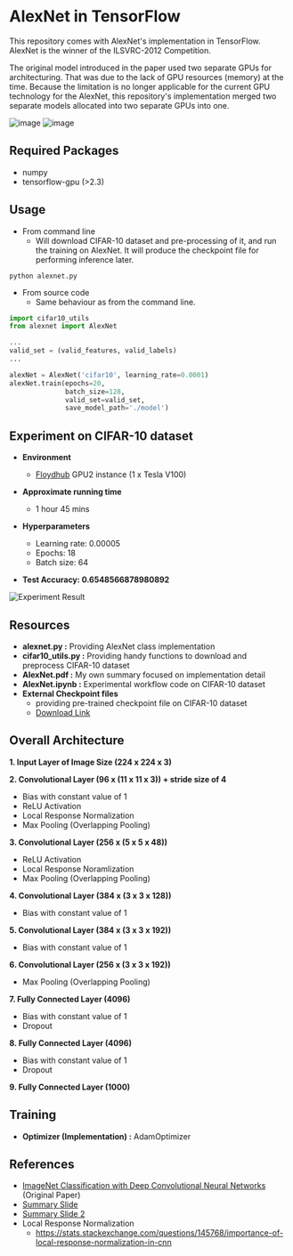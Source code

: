 # AlexNet in TensorFlow

This repository comes with AlexNet's implementation in TensorFlow. AlexNet is the winner of the ILSVRC-2012 Competition. 

The original model introduced in the paper used two separate GPUs for architecturing. That was due to the lack of GPU resources (memory) at the time. Because the limitation is no longer applicable for the current GPU technology for the AlexNet, this repository's implementation merged two separate models allocated into two separate GPUs into one.

![image](https://user-images.githubusercontent.com/76835313/142556269-9016be0a-77bd-48b9-99bf-d5dbe697fc89.png)
![image](https://user-images.githubusercontent.com/76835313/142556275-0ca8fa8f-887e-49db-b419-c79f1eda0b53.png)

## Required Packages
- numpy
- tensorflow-gpu (>2.3)

## Usage
- From command line
  -  Will download CIFAR-10 dataset and pre-processing of it, and run the training on AlexNet. It will produce the checkpoint file for performing inference later.
```shell
python alexnet.py
```

- From source code
  - Same behaviour as from the command line.
```python
import cifar10_utils
from alexnet import AlexNet

...
valid_set = (valid_features, valid_labels)
...

alexNet = AlexNet('cifar10', learning_rate=0.0001)
alexNet.train(epochs=20, 
              batch_size=128, 
              valid_set=valid_set, 
              save_model_path='./model')
```

## Experiment on CIFAR-10 dataset
- **Environment**
  - [Floydhub](https://www.floydhub.com/) GPU2 instance (1 x Tesla V100)

- **Approximate running time**
  - 1 hour 45 mins

- **Hyperparameters**
  - Learning rate: 0.00005
  - Epochs: 18
  - Batch size: 64

- **Test Accuracy: 0.6548566878980892**

![Experiment Result](./experiment.png)

## Resources
- **alexnet.py :** Providing AlexNet class implementation
- **cifar10_utils.py :** Providing handy functions to download and preprocess CIFAR-10 dataset
- **AlexNet.pdf :** My own summary focused on implementation detail
- **AlexNet.ipynb :** Experimental workflow code on CIFAR-10 dataset
- **External Checkpoint files**
  - providing pre-trained checkpoint file on CIFAR-10 dataset
  - [Download Link](https://drive.google.com/drive/folders/1-bUYAWx6dQ8b5Nw6O_juvZwnNVk-M1Qu?usp=sharing)

## Overall Architecture
**1. Input Layer of Image Size (224 x 224 x 3)**

**2. Convolutional Layer (96 x (11 x 11 x 3)) + stride size of 4**
   - Bias with constant value of 1
   - ReLU Activation
   - Local Response Normalization
   - Max Pooling (Overlapping Pooling)

**3. Convolutional Layer (256 x (5 x 5 x 48))**
   - ReLU Activation
   - Local Response Noramlization
   - Max Pooling (Overlapping Pooling)

**4. Convolutional Layer (384 x (3 x 3 x 128))**
   - Bias with constant value of 1

**5. Convolutional Layer (384 x (3 x 3 x 192))**
   - Bias with constant value of 1

**6. Convolutional Layer (256 x (3 x 3 x 192))**
   - Max Pooling (Overlapping Pooling)

**7. Fully Connected Layer (4096)**
   - Bias with constant value of 1
   - Dropout

**8. Fully Connected Layer (4096)**
   - Bias with constant value of 1
   - Dropout

**9. Fully Connected Layer (1000)**

## Training
- **Optimizer (Implementation) :** AdamOptimizer

## References
- [ImageNet Classification with Deep Convolutional Neural Networks](https://papers.nips.cc/paper/4824-imagenet-classification-with-deep-convolutional-neural-networks.pdf) (Original Paper)
- [Summary Slide](http://cvml.ist.ac.at/courses/DLWT_W17/material/AlexNet.pdf)
- [Summary Slide 2](http://vision.stanford.edu/teaching/cs231b_spring1415/slides/alexnet_tugce_kyunghee.pdf)
- Local Response Normalization
  - https://stats.stackexchange.com/questions/145768/importance-of-local-response-normalization-in-cnn

